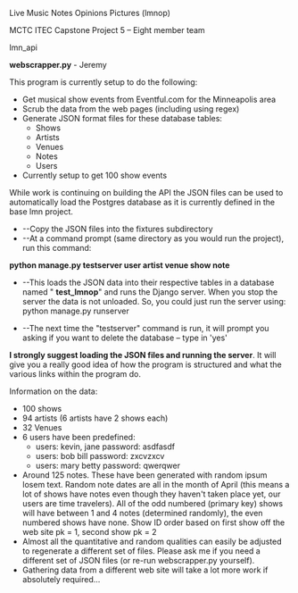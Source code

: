 Live Music Notes Opinions Pictures (lmnop)

MCTC ITEC Capstone Project 5 – Eight member team

lmn\_api

**webscrapper.py**  - Jeremy

This program is currently setup to do the following:

- Get musical show events from Eventful.com for the Minneapolis area
- Scrub the data from the web pages (including using regex)
- Generate JSON format files for these database tables:
  - Shows
  - Artists
  - Venues
  - Notes
  - Users
- Currently setup to get 100 show events

While work is continuing on building the API the JSON files can be used to automatically load the Postgres database as it is currently defined in the base lmn project.

- --Copy the JSON files into the fixtures subdirectory
- --At a command prompt (same directory as you would run the project), run this command:

**python manage.py testserver user artist venue show note**

- --This loads the JSON data into their respective tables in a database named &quot; **test\_lmnop**&quot; and runs the Django server. When you stop the server the data is not unloaded. So, you could just run the server using: python manage.py runserver

- --The next time the &quot;testserver&quot; command is run, it will prompt you asking if you want to delete the database – type in &#39;yes&#39;

**I strongly suggest loading the JSON files and running the server**. It will give you a really good idea of how the program is structured and what the various links within the program do.



Information on the data:

- 100 shows
- 94 artists (6 artists have 2 shows each)
- 32 Venues
- 6 users have been predefined:
  - users: kevin, jane     password: asdfasdf
  - users: bob bill           password: zxcvzxcv
  - users: mary betty     password: qwerqwer
- Around 125 notes.  These have been generated with random ipsum losem text. Random note dates are all in the month of April (this means a lot of shows have notes even though they haven&#39;t taken place yet, our users are time travelers). All of the odd numbered (primary key) shows will have between 1 and 4 notes (determined randomly), the even numbered shows have none. Show ID order based on first show off the web site pk = 1, second show pk = 2
- Almost all the quantitative and random qualities can easily be adjusted to regenerate a different set of files. Please ask me if you need a different set of JSON files (or re-run webscrapper.py yourself).
- Gathering data from a different web site will take a lot more work if absolutely required…